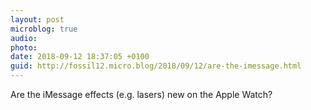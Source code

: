 ```yaml
---
layout: post
microblog: true
audio: 
photo: 
date: 2018-09-12 18:37:05 +0100
guid: http://fossil12.micro.blog/2018/09/12/are-the-imessage.html
---
```

Are the iMessage effects (e.g. lasers) new on the Apple Watch?
